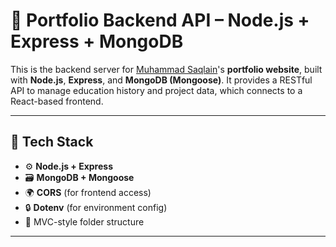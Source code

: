 # 🚀 Portfolio Backend API – Node.js + Express + MongoDB

This is the backend server for [Muhammad Saqlain](https://github.com/your-username)'s **portfolio website**, built with **Node.js**, **Express**, and **MongoDB (Mongoose)**. It provides a RESTful API to manage education history and project data, which connects to a React-based frontend.

---

## 🧰 Tech Stack

- ⚙️ **Node.js + Express**
- 🗃️ **MongoDB + Mongoose**
- 🌍 **CORS** (for frontend access)
- 🔒 **Dotenv** (for environment config)
- 🧱 MVC-style folder structure

---

